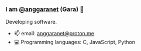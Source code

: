 ### I am  [@anggaranet](https://x.com/anggaranet) (Gara) 👋

Developing software. 
- 📫 email: anggaranet@proton.me
- 💻 Programming languages: C, JavaScript, Python
